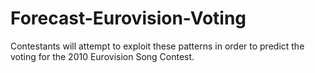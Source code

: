 # Forecast-Eurovision-Voting
Contestants will attempt to exploit these patterns in order to predict the voting for the 2010 Eurovision Song Contest. 
